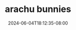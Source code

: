 --- 
title: "arachu bunnies"
description: "streaming bokep arachu bunnies durasi panjang    "
date: 2024-06-04T18:12:35-08:00
file_code: "lbc1tst0sf4x"
draft: false
cover: "wr5xp3haqxda0lrj.jpg"
tags: ["arachu", "bunnies", "bokep-indo", "bokep-viral", "bokep-ig"]
length: 151
fld_id: "1483117"
foldername: "Arachu update"
categories: ["Arachu update"]
views: 0
---